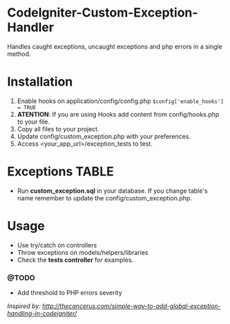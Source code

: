 # CodeIgniter-Custom-Exception-Handler

Handles caught exceptions, uncaught exceptions and php errors in a single method.

# Installation

1. Enable hooks on application/config/config.php ``$config['enable_hooks'] = TRUE``
2. **ATENTION**: If you are using Hooks add content from config/hooks.php to your file.
3. Copy all files to your project.
4. Update config/custom_exception.php with your preferences.
5. Access <your_app_url>/exception_tests to test.


# Exceptions TABLE

- Run **custom_exception.sql** in your database. If you change table's name remember to update the config/custom_exception.php.
 

# Usage

- Use try/catch on controllers
- Throw exceptions on models/helpers/libraries
- Check the **tests controller** for examples.


### @TODO

- Add threshold to PHP errors severity

_Inspired by: http://thecancerus.com/simple-way-to-add-global-exception-handling-in-codeigniter/_

